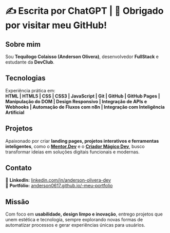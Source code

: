 
# ✍️ Escrita por ChatGPT | 🙏 Obrigado por visitar meu GitHub!

## Sobre mim
Sou **Tequilogo Colaisso (Anderson Olivera)**, desenvolvedor **FullStack** e estudante da **DevClub**.  

## Tecnologias
Experiência prática em:  
**HTML | HTML5 | CSS | CSS3 | JavaScript | Git | GitHub | GitHub Pages | Manipulação do DOM | Design Responsivo | Integração de APIs e Webhooks | Automação de Fluxos com n8n | Integração com Inteligência Artificial**

## Projetos
Apaixonado por criar **landing pages, projetos interativos e ferramentas inteligentes**, como o **[Mentor.Dev](https://anderson0617.github.io/mentor-dev/)** e o **[Criador Mágico Dev](https://anderson0617.github.io/Criador-Magico-Dev/)**, busco transformar ideias em soluções digitais funcionais e modernas.

## Contato
📌 **LinkedIn:** [linkedin.com/in/anderson-olivera-dev](https://linkedin.com/in/anderson-olivera-dev)  
📌 **Portfólio:** [anderson0617.github.io/-meu-portfolio](https://anderson0617.github.io/-meu-portfolio/)

## Missão
Com foco em **usabilidade, design limpo e inovação**, entrego projetos que unem estética e tecnologia, sempre explorando novas formas de automatizar processos e gerar experiências únicas para usuários.
